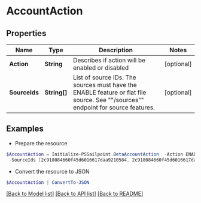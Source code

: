# AccountAction
## Properties

Name | Type | Description | Notes
------------ | ------------- | ------------- | -------------
**Action** | **String** | Describes if action will be enabled or disabled | [optional] 
**SourceIds** | **String[]** | List of source IDs. The sources must have the ENABLE feature or flat file source. See &quot;&quot;/sources&quot;&quot; endpoint for source features. | [optional] 

## Examples

- Prepare the resource
```powershell
$AccountAction = Initialize-PSSailpoint.BetaAccountAction  -Action ENABLE `
 -SourceIds [2c918084660f45d6016617daa9210584, 2c918084660f45d6016617daa9210500]
```

- Convert the resource to JSON
```powershell
$AccountAction | ConvertTo-JSON
```

[[Back to Model list]](../README.md#documentation-for-models) [[Back to API list]](../README.md#documentation-for-api-endpoints) [[Back to README]](../README.md)

